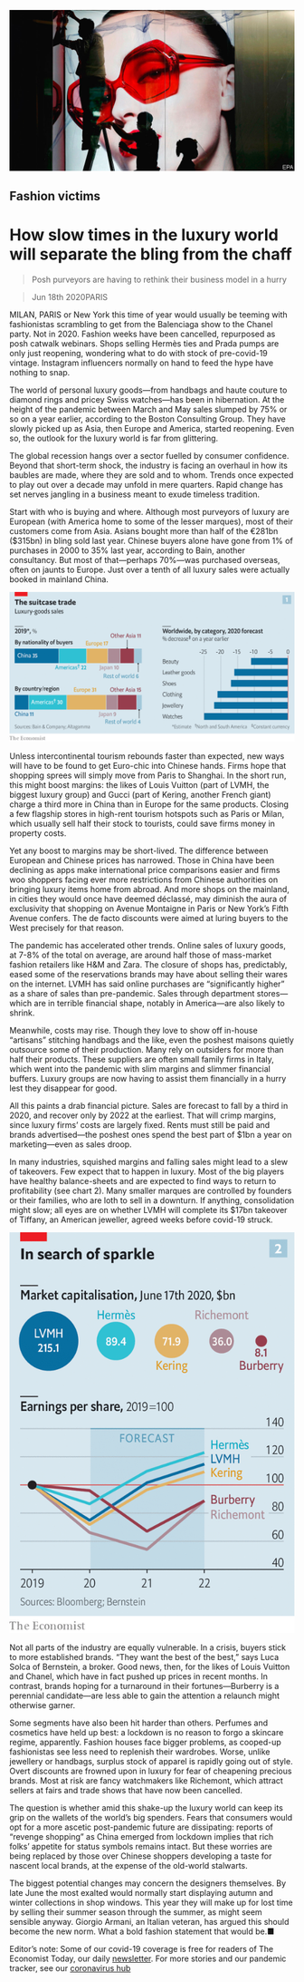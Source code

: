 ![](./images/20200620_WBP001_0.jpg)

## Fashion victims

# How slow times in the luxury world will separate the bling from the chaff

> Posh purveyors are having to rethink their business model in a hurry

> Jun 18th 2020PARIS

MILAN, PARIS or New York this time of year would usually be teeming with fashionistas scrambling to get from the Balenciaga show to the Chanel party. Not in 2020. Fashion weeks have been cancelled, repurposed as posh catwalk webinars. Shops selling Hermès ties and Prada pumps are only just reopening, wondering what to do with stock of pre-covid-19 vintage. Instagram influencers normally on hand to feed the hype have nothing to snap.

The world of personal luxury goods—from handbags and haute couture to diamond rings and pricey Swiss watches—has been in hibernation. At the height of the pandemic between March and May sales slumped by 75% or so on a year earlier, according to the Boston Consulting Group. They have slowly picked up as Asia, then Europe and America, started reopening. Even so, the outlook for the luxury world is far from glittering.

The global recession hangs over a sector fuelled by consumer confidence. Beyond that short-term shock, the industry is facing an overhaul in how its baubles are made, where they are sold and to whom. Trends once expected to play out over a decade may unfold in mere quarters. Rapid change has set nerves jangling in a business meant to exude timeless tradition.

Start with who is buying and where. Although most purveyors of luxury are European (with America home to some of the lesser marques), most of their customers come from Asia. Asians bought more than half of the €281bn ($315bn) in bling sold last year. Chinese buyers alone have gone from 1% of purchases in 2000 to 35% last year, according to Bain, another consultancy. But most of that—perhaps 70%—was purchased overseas, often on jaunts to Europe. Just over a tenth of all luxury sales were actually booked in mainland China.

![](./images/20200620_WBC085.png)

Unless intercontinental tourism rebounds faster than expected, new ways will have to be found to get Euro-chic into Chinese hands. Firms hope that shopping sprees will simply move from Paris to Shanghai. In the short run, this might boost margins: the likes of Louis Vuitton (part of LVMH, the biggest luxury group) and Gucci (part of Kering, another French giant) charge a third more in China than in Europe for the same products. Closing a few flagship stores in high-rent tourism hotspots such as Paris or Milan, which usually sell half their stock to tourists, could save firms money in property costs.

Yet any boost to margins may be short-lived. The difference between European and Chinese prices has narrowed. Those in China have been declining as apps make international price comparisons easier and firms woo shoppers facing ever more restrictions from Chinese authorities on bringing luxury items home from abroad. And more shops on the mainland, in cities they would once have deemed déclassé, may diminish the aura of exclusivity that shopping on Avenue Montaigne in Paris or New York’s Fifth Avenue confers. The de facto discounts were aimed at luring buyers to the West precisely for that reason.

The pandemic has accelerated other trends. Online sales of luxury goods, at 7-8% of the total on average, are around half those of mass-market fashion retailers like H&M and Zara. The closure of shops has, predictably, eased some of the reservations brands may have about selling their wares on the internet. LVMH has said online purchases are “significantly higher” as a share of sales than pre-pandemic. Sales through department stores—which are in terrible financial shape, notably in America—are also likely to shrink.

Meanwhile, costs may rise. Though they love to show off in-house “artisans” stitching handbags and the like, even the poshest maisons quietly outsource some of their production. Many rely on outsiders for more than half their products. These suppliers are often small family firms in Italy, which went into the pandemic with slim margins and slimmer financial buffers. Luxury groups are now having to assist them financially in a hurry lest they disappear for good.

All this paints a drab financial picture. Sales are forecast to fall by a third in 2020, and recover only by 2022 at the earliest. That will crimp margins, since luxury firms’ costs are largely fixed. Rents must still be paid and brands advertised—the poshest ones spend the best part of $1bn a year on marketing—even as sales droop.

In many industries, squished margins and falling sales might lead to a slew of takeovers. Few expect that to happen in luxury. Most of the big players have healthy balance-sheets and are expected to find ways to return to profitability (see chart 2). Many smaller marques are controlled by founders or their families, who are loth to sell in a downturn. If anything, consolidation might slow; all eyes are on whether LVMH will complete its $17bn takeover of Tiffany, an American jeweller, agreed weeks before covid-19 struck.

![](./images/20200620_WBC116.png)

Not all parts of the industry are equally vulnerable. In a crisis, buyers stick to more established brands. “They want the best of the best,” says Luca Solca of Bernstein, a broker. Good news, then, for the likes of Louis Vuitton and Chanel, which have in fact pushed up prices in recent months. In contrast, brands hoping for a turnaround in their fortunes—Burberry is a perennial candidate—are less able to gain the attention a relaunch might otherwise garner.

Some segments have also been hit harder than others. Perfumes and cosmetics have held up best: a lockdown is no reason to forgo a skincare regime, apparently. Fashion houses face bigger problems, as cooped-up fashionistas see less need to replenish their wardrobes. Worse, unlike jewellery or handbags, surplus stock of apparel is rapidly going out of style. Overt discounts are frowned upon in luxury for fear of cheapening precious brands. Most at risk are fancy watchmakers like Richemont, which attract sellers at fairs and trade shows that have now been cancelled.

The question is whether amid this shake-up the luxury world can keep its grip on the wallets of the world’s big spenders. Fears that consumers would opt for a more ascetic post-pandemic future are dissipating: reports of “revenge shopping” as China emerged from lockdown implies that rich folks’ appetite for status symbols remains intact. But these worries are being replaced by those over Chinese shoppers developing a taste for nascent local brands, at the expense of the old-world stalwarts.

The biggest potential changes may concern the designers themselves. By late June the most exalted would normally start displaying autumn and winter collections in shop windows. This year they will make up for lost time by selling their summer season through the summer, as might seem sensible anyway. Giorgio Armani, an Italian veteran, has argued this should become the new norm. What a bold fashion statement that would be.■

Editor’s note: Some of our covid-19 coverage is free for readers of The Economist Today, our daily [newsletter](https://www.economist.com/https://my.economist.com/user#newsletter). For more stories and our pandemic tracker, see our [coronavirus hub](https://www.economist.com//news/2020/03/11/the-economists-coverage-of-the-coronavirus)